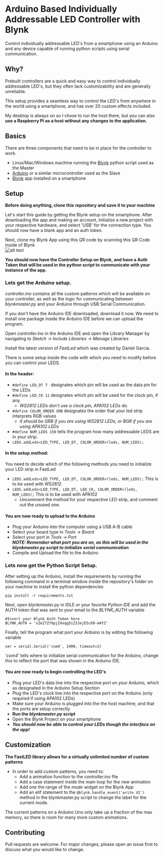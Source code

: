 # Arduino Based Individually Addressable LED Controller with Blynk

Control individually addressable LED's from a smartphone using an Arduino and any device capable of running python scripts using serial communication.

## Why?
Prebuilt controllers are a quick and easy way to control individually addressable LED's, but they often lack customizability and are generally unreliable.  

This setup provides a seamless way to control the LED's from anywhere in the world using a smartphone, and has over 20 custom effects included.  

My desktop is always on so I chose to run the host there, but you can also **use a Raspberry Pi as a host without any changes to the application.**

## Basics
There are three components that need to be in place for the controller to work.
* Linux/Mac/Windows machine running the [Blynk](https://blynk.io/) python script used as the Master
* [Arduino](https://www.arduino.cc/) or a similar microcontroller used as the Slave
* [Blynk](https://blynk.io/) app installed on a smartphone

## Setup
**Before doing anything, clone this repository and save it to your machine**

Let's start this guide by getting the Blynk setup on the smartphone.  After downloading the app and making an account, initialize a new project with your respective hardware, and select 'USB' for the connection type.  You should now have a blank app and an auth token.

Next, clone my Blynk App using this QR code by scanning this QR Code inside of Blynk  
![alt text](https://github.com/gabrielsaintangel/Arduino-Adressable-Led-Controller/blob/main/qr.jpg?raw=false=50x50)

**You should now have the Controller Setup on Blynk, and have a Auth Token that will be used in the python script to communicate with your instance of the app.**


### Lets get the Arduino setup. ### 

_controller.ino_ contains all the custom patterns which will be available on your controller, as well as the logic for communicating between _blynkmaster.py_ and your Arduino through USB Serial Communication.  

If you don't have the Arduino IDE downloaded, download it now.
We need to install one package inside the Arduino IDE before we can upload the program.  

Open _controller.ino_ in the Arduino IDE and open the Library Manager by navigating to _Sketch -> 
Include Libraries -> Manage Libraries_  

Install the latest version of _FastLed_ which was created by Daniel Garcia.  

There is some setup inside the code with which you need to modify before you can control your LEDS.
#### In the header:
* ```#define LED_DT 7 ``` designates which pin will be used as the data pin for the LEDs
* ```#define LED_CK 11``` designates which pin will be used for the clock pin, if any.
   * _WS2812 LEDs don't use a clock pin, APA102 LEDs do._
* ```#define COLOR_ORDER GRB``` designates the order that your led strip interprets RGB values
   * _It should be GRB if you are using WS2812 LEDs, or BGR if you are using APA102 LEDs_  
* ```#define NUM_LEDS 150``` tells the program how many addressable LEDS are in your strip.
* ```LEDS.addLeds<LED_TYPE, LED_DT, COLOR_ORDER>(leds, NUM_LEDS);```
#### In the setup method:
You need to decide which of the following methods you need to initialize your LED strip in FastLed
* ```LEDS.addLeds<LED_TYPE, LED_DT, COLOR_ORDER>(leds, NUM_LEDS);``` This is to be used with WS2812.     
* ```LEDS.addLeds<LED_TYPE, LED_DT, LED_CK, COLOR_ORDER>(leds, NUM_LEDS);``` This is to be used with APA102
   * Uncomment the method for your respective LED strip, and comment out the unused one.

#### You are now ready to upload to the Arduino
* Plug your Arduino into the computer using a USB A-B cable
* Select your board type in _Tools -> Board_  
* Select your port in _Tools -> Port_  
***NOTE: Remember what port you are on, as this will be used in the blynkmaster.py script to initialize serial communication***
* Compile and Upload the file to the Arduino

### Lets now get the Python Script Setup. ###
After setting up the Arduino, install the requirements by running the following command in a terminal window inside the repository's folder on your machine to install the python dependencies
```
pip install -r requirements.txt
```
Next, open _blynkmaster.py_ in IDLE or your favorite Python IDE and add the AUTH token that was sent to your email to the _BLYNK_AUTH_ variable 
```
#Insert your Blynk Auth Token here
BLYNK_AUTH = 'xZeZ7ZY9pjZ4xqg5iZ3JejE5c69-m4YZ'
```

Finally, tell the program what port your Arduino is by editing the following variable  
```
ser = serial.Serial('com4', 2400, timeout=1)
```
_'com4'_ tells where to initialize serial communication for the Arduino, change this to reflect the port that was shown in the Arduino IDE.

#### You are now ready to begin controlling the LED's
* Plug your LED's data line into the respective port on your Arduino, which as designated in the Arduino Setup Section  
* Plug the LED's clock line into the respective port on the Arduino (only required if using APA102 LEDs)
* Make sure your Arduino is plugged into the the host machine, and that the ports are setup correctly
* **Run the _blynkmaster.py_ script**
* Open the Blynk Project on your smartphone
* ***You should now be able to control your LEDs though the interface on the app!***  


## Customization

**The FastLED library allows for a virtually unlimited number of custom patterns**  

* In order to add custom patterns, you need to:
   * Add a animation function to the *controller.ino* file
   * Add a case statement inside the main loop for the new animation
   * Add one the range of the *mode* widget on the Blynk App
   * Add an elif statement to the ```@blynk.handle_event('write V2')``` method in the blynkmaster.py script to change the label for the current mode.

The current patterns on a Arduino Uno only take up a fraction of the max memory, so there is room for many more custom animations.


## Contributing
Pull requests are welcome. For major changes, please open an issue first to discuss what you would like to change.
